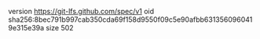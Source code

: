 version https://git-lfs.github.com/spec/v1
oid sha256:8bec791b997cab350cda69f158d9550f09c5e90afbb6313560960419e315e39a
size 502
